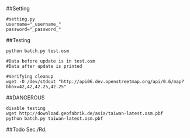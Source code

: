 ##Setting

	#setting.py
	username="_username_"
	password="_password_"

##Testing

	python batch.py test.osm

	#Data before update is in test.osm
	#Data after update is printed

	#Verifying cleanup
	wget -O /dev/stdout "http://api06.dev.openstreetmap.org/api/0.6/map?bbox=42,42,42.25,42.25"

##DANGEROUS

	disable testing
	wget http://download.geofabrik.de/asia/taiwan-latest.osm.pbf
	python batch.py taiwan-latest.osm.pbf

##Todo
	Sec./Rd.
